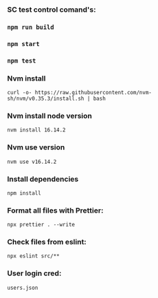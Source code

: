 ### SC test control comand's:

### `npm run build`

### `npm start`

### `npm test`

### Nvm install

`curl -o- https://raw.githubusercontent.com/nvm-sh/nvm/v0.35.3/install.sh | bash`

### Nvm install node version

`nvm install 16.14.2`

### Nvm use version

`nvm use v16.14.2`

### Install dependencies

`npm install`

### Format all files with Prettier:

`npx prettier . --write`

### Check files from eslint:

`npx eslint src/**`

### User login cred:

`users.json`
